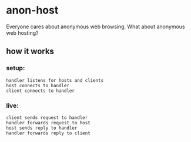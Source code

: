 # anon-host
Everyone cares about anonymous web browsing.  What about anonymous web hosting?

## how it works
### setup:  
	handler listens for hosts and clients  
	host connects to handler  
	client connects to handler  

### live:  
	client sends request to handler  
	handler forwards request to host  
	host sends reply to handler  
	handler forwards reply to client  
